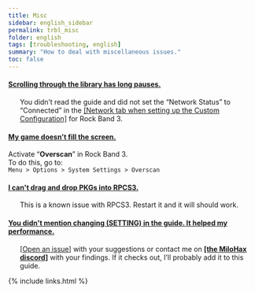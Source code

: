 ```yaml
---
title: Misc
sidebar: english_sidebar
permalink: trbl_misc
folder: english
tags: [troubleshooting, english]
summary: "How to deal with miscellaneous issues."
toc: false
---
```


<div class="panel-group" id="accordion">
                    <div class="panel panel-default">
                        <div class="panel-heading">
                            <h4 class="panel-title">
                                <a class="noCrossRef accordion-toggle" data-toggle="collapse" data-parent="#accordion" href="#scrolling-through-the-library-has-long-pauses">Scrolling through the library has long pauses.</a>
                            </h4>
                        </div>
                        <div id="scrolling-through-the-library-has-long-pauses" class="panel-collapse collapse noCrossRef">
                            <div class="panel-body">
                               <ul>
You didn’t read the guide and did not set the “Network Status” to “Connected” in the <a href="https://rb3pc.milohax.org/custom_config_net" target="_blank">[Network tab when setting up the Custom Configuration]</a> for Rock Band 3.
</ul>
                            </div>
                        </div>
                    </div>
                    <!-- /.panel -->
                    <div class="panel panel-default">
                        <div class="panel-heading">
                            <h4 class="panel-title">
                                <a class="noCrossRef accordion-toggle" data-toggle="collapse" data-parent="#accordion" href="#my-game-doesnt-fill-the-screen">My game doesn't fill the screen.</a>
                            </h4>
                        </div>
                        <div id="my-game-doesnt-fill-the-screen" class="panel-collapse collapse noCrossRef">
                            <div class="panel-body">
<p>Activate “<strong>Overscan</strong>” in Rock Band 3.<br>
To do this, go to:<br>
<code>Menu &gt; Options &gt; System Settings &gt; Overscan</code></p>
                            </div>
                        </div>
                    </div>
                    <!-- /.panel -->
                                        <div class="panel panel-default">
                        <div class="panel-heading">
                            <h4 class="panel-title">
                                <a class="noCrossRef accordion-toggle" data-toggle="collapse" data-parent="#accordion" href="#i-cant-drag-and-drop-pkgs-into-rpcs3">I can't drag and drop PKGs into RPCS3.</a>
                            </h4>
                        </div>
                        <div id="i-cant-drag-and-drop-pkgs-into-rpcs3" class="panel-collapse collapse noCrossRef">
                            <div class="panel-body">
                                <ul>
This is a known issue with RPCS3. Restart it and it will should work.
</ul>
                            </div>
                        </div>
                    </div>
                    <!-- /.panel -->
                                        <div class="panel panel-default">
                        <div class="panel-heading">
                            <h4 class="panel-title">
                                <a class="noCrossRef accordion-toggle" data-toggle="collapse" data-parent="#accordion" href="#you-didnt-mention-changing-setting-in-the-guide-it-helped-my-per">You didn't mention changing (SETTING) in the guide. It helped my performance.</a>
                            </h4>
                        </div>
                        <div id="you-didnt-mention-changing-setting-in-the-guide-it-helped-my-per" class="panel-collapse collapse noCrossRef">
                            <div class="panel-body">
                                <ul>
<a href="https://github.com/hmxmilohax/rb3-pc/issues" target="_blank">[Open an issue]</a> with your suggestions or contact me on <a href="https://rb3dx.milohax.org/discord" target="_blank"><strong>[the MiloHax discord]</strong></a> with your findings. If it checks out, I’ll probably add it to this guide.
</ul>
                            </div>
                        </div>
                    </div>
                    <!-- /.panel -->
</div>
<!-- /.panel-group -->


{% include links.html %}